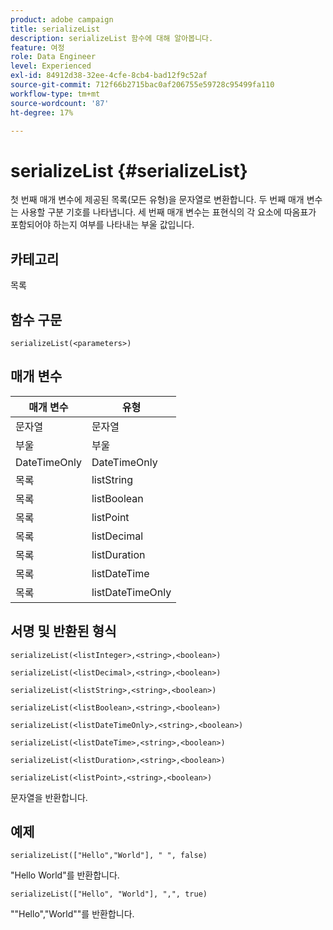 ```yaml
---
product: adobe campaign
title: serializeList
description: serializeList 함수에 대해 알아봅니다.
feature: 여정
role: Data Engineer
level: Experienced
exl-id: 84912d38-32ee-4cfe-8cb4-bad12f9c52af
source-git-commit: 712f66b2715bac0af206755e59728c95499fa110
workflow-type: tm+mt
source-wordcount: '87'
ht-degree: 17%

---
```


# serializeList {#serializeList}

첫 번째 매개 변수에 제공된 목록(모든 유형)을 문자열로 변환합니다. 두 번째 매개 변수는 사용할 구분 기호를 나타냅니다. 세 번째 매개 변수는 표현식의 각 요소에 따옴표가 포함되어야 하는지 여부를 나타내는 부울 값입니다.

## 카테고리

목록

## 함수 구문

`serializeList(<parameters>)`

## 매개 변수

| 매개 변수 | 유형 |
|-----------|------------------|
| 문자열 | 문자열 |
| 부울 | 부울 |
| DateTimeOnly | DateTimeOnly |
| 목록 | listString |
| 목록 | listBoolean |
| 목록 | listPoint |
| 목록 | listDecimal |
| 목록 | listDuration |
| 목록 | listDateTime |
| 목록 | listDateTimeOnly |

## 서명 및 반환된 형식

`serializeList(<listInteger>,<string>,<boolean>)`

`serializeList(<listDecimal>,<string>,<boolean>)`

`serializeList(<listString>,<string>,<boolean>)`

`serializeList(<listBoolean>,<string>,<boolean>)`

`serializeList(<listDateTimeOnly>,<string>,<boolean>)`

`serializeList(<listDateTime>,<string>,<boolean>)`

`serializeList(<listDuration>,<string>,<boolean>)`

`serializeList(<listPoint>,<string>,<boolean>)`

문자열을 반환합니다.

## 예제

`serializeList(["Hello","World"], " ", false)`

&quot;Hello World&quot;를 반환합니다.

`serializeList(["Hello", "World"], ",", true)`

&quot;&quot;Hello&quot;,&quot;World&quot;&quot;를 반환합니다.
